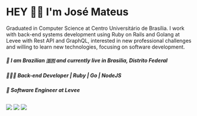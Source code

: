 # HEY ✌🏼 I'm José Mateus

Graduated in Computer Science at Centro Universitário de Brasília. I work with back-end systems development using Ruby on Rails and Golang at Levee with Rest API and GraphQL, interested in new professional challenges and willing to learn new technologies, focusing on software development.

####

##### 📍 I am Brazilian 🇧🇷 and currently live in Brasilia, Distrito Federal 
##### 🧑🏻‍💻 Back-end Developer | Ruby | Go | NodeJS
##### 🏢 Software Engineer at Levee

<div>
  <a href="https://github.com/josemateuss">
</div>
 
 ##
  
<div> 
      <a href="https://www.linkedin.com/in/josé-mateus-937560106/" target="_blank"><img src="https://img.shields.io/badge/-LinkedIn-%230077B5?style=for-the-badge&logo=linkedin&logoColor=white" target="_blank"></a> 
  <a href = "mailto:mateus.18.santos@gmail.com"><img src="https://img.shields.io/badge/-Gmail-%23333?style=for-the-badge&logo=gmail&logoColor=white" target="_blank"></a>
    <a href="https://instagram.com/josemateus95" target="_blank"><img src="https://img.shields.io/badge/-Instagram-%23E4405F?style=for-the-badge&logo=instagram&logoColor=white" target="_blank"></a>
 
</div>

